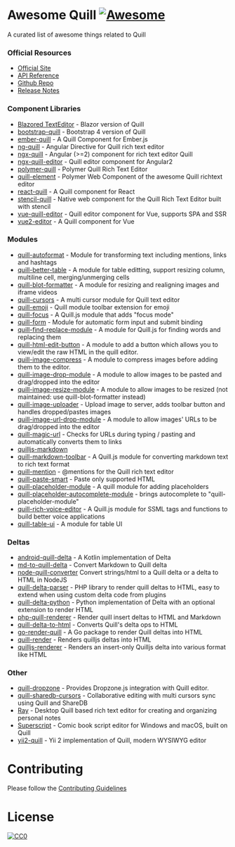 # Awesome Quill [![Awesome](https://cdn.rawgit.com/sindresorhus/awesome/d7305f38d29fed78fa85652e3a63e154dd8e8829/media/badge.svg)](https://github.com/sindresorhus/awesome)

A curated list of awesome things related to Quill


### Official Resources

- [Official Site](https://quilljs.com/)
- [API Reference](https://quilljs.com/docs/)
- [Github Repo](https://github.com/quilljs/quill)
- [Release Notes](https://github.com/quilljs/quill/releases)


### Component Libraries

- [Blazored TextEditor](https://github.com/Blazored/TextEditor) - Blazor version of Quill
- [bootstrap-quill](https://github.com/weavy/bootstrap-quill) - Bootstrap 4 version of Quill
- [ember-quill](https://gitlab.com/noppo/ember-quill) - A Quill Component for Ember.js
- [ng-quill](https://github.com/KillerCodeMonkey/ng-quill) - Angular Directive for Quill rich text editor
- [ngx-quill](https://github.com/KillerCodeMonkey/ngx-quill) - Angular (>=2) component for rich text editor Quill
- [ngx-quill-editor](https://github.com/surmon-china/ngx-quill-editor) - Quill editor component for Angular2
- [polymer-quill](https://github.com/chuckh/polymer-quill) - Polymer Quill Rich Text Editor
- [quill-element](https://github.com/dmonad/quill-element) - Polymer Web Component of the awesome Quill richtext editor
- [react-quill](https://github.com/zenoamaro/react-quill) - A Quill component for React
- [stencil-quill](https://github.com/KillerCodeMonkey/stencil-quill) - Native web component for the Quill Rich Text Editor built with stencil
- [vue-quill-editor](https://github.com/surmon-china/vue-quill-editor) - Quill editor component for Vue, supports SPA and SSR
- [vue2-editor](https://www.npmjs.com/package/vue2-editor) - A Quill component for Vue


### Modules

- [quill-autoformat](https://github.com/weavy/quill-autoformat) - Module for transforming text including mentions, links and hashtags
- [quill-better-table](https://github.com/soccerloway/quill-better-table) - A module for table editting, support resizing column, multiline cell, merging/unmerging cells
- [quill-blot-formatter](https://github.com/Fandom-OSS/quill-blot-formatter) - A module for resizing and realigning images and iframe videos
- [quill-cursors](https://github.com/reedsy/quill-cursors) - A multi cursor module for Quill text editor
- [quill-emoji](https://github.com/contentco/quill-emoji) - Quill module toolbar extension for emoji
- [quill-focus](https://amka.github.io/quill-focus/) - A Quill.js module that adds "focus mode"
- [quill-form](https://github.com/weavy/quill-form) - Module for automatic form input and submit binding
- [quill-find-replace-module](https://github.com/MuhammedAlkhudiry/quill-find-replace-module) - A module for Quill.js for finding words and replacing them
- [quill-html-edit-button](https://github.com/benwinding/quill-html-edit-button) - A module to add a button which allows you to view/edit the raw HTML in the quill editor.
- [quill-image-compress](https://github.com/benwinding/quill-image-compress) - A module to compress images before adding them to the editor.
- [quill-image-drop-module](https://github.com/kensnyder/quill-image-drop-module) - A module to allow images to be pasted and drag/dropped into the editor
- [quill-image-resize-module](https://github.com/kensnyder/quill-image-resize-module) - A module to allow images to be resized (not maintained: use quill-blot-formatter instead)
- [quill-image-uploader](https://github.com/NoelOConnell/quill-image-uploader) - Upload image to server, adds toolbar button and handles dropped/pastes images
- [quill-image-url-drop-module](https://github.com/riencroonenborghs/quill-image-url-drop-module) - A module to allow images' URLs to be drag/dropped into the editor
- [quill-magic-url](https://github.com/visualjerk/quill-magic-url) - Checks for URLs during typing / pasting and automatically converts them to links
- [quilljs-markdown](https://github.com/cloverhearts/quilljs-markdown)
- [quill-markdown-toolbar](https://github.com/park53kr/quill-markdown-toolbar) - A Quill.js module for converting markdown text to rich text format
- [quill-mention](https://github.com/afconsult/quill-mention) - @mentions for the Quill rich text editor
- [quill-paste-smart](https://github.com/Artem-Schander/quill-paste-smart) - Paste only supported HTML
- [quill-placeholder-module](https://github.com/jspaine/quill-placeholder-module) - A quill module for adding placeholders
- [quill-placeholder-autocomplete-module](https://github.com/Datananas/quill-placeholder-autocomplete) - brings autocomplete to "quill-placeholder-module"
- [quill-rich-voice-editor](https://github.com/fabiancelik/rich-voice-editor) - A Quill.js module for SSML tags and functions to build better voice applications
- [quill-table-ui](https://github.com/volser/quill-table-ui) - A module for table UI

### Deltas

- [android-quill-delta](https://github.com/volser/android-quill-delta) - A Kotlin implementation of Delta
- [md-to-quill-delta](https://github.com/volser/md-to-quill-delta) - Convert Markdown to Quill delta
- [node-quill-converter](https://github.com/joelcolucci/node-quill-converter) Convert strings/html to a Quill delta or a delta to HTML in NodeJS
- [quill-delta-parser](https://github.com/nadar/quill-delta-parser) - PHP library to render quill deltas to HTML, easy to extend when using custom delta code from plugins
- [quill-delta-python](https://github.com/forgeworks/quill-delta-python) - Python implementation of Delta with an optional extension to render HTML
- [php-quill-renderer](https://github.com/deanblackborough/php-quill-renderer) - Render quill insert deltas to HTML and Markdown
- [quill-delta-to-html](https://github.com/nozer/quill-delta-to-html) - Converts Quill's delta ops to HTML
- [go-render-quill](https://github.com/dchenk/go-render-quill) - A Go package to render Quill deltas into HTML
- [quill-render](https://github.com/casetext/quill-render) - Renders quilljs deltas into HTML
- [quilljs-renderer](https://github.com/UmbraEngineering/quilljs-renderer) - Renders an insert-only Quilljs delta into various format like HTML


### Other

- [quill-dropzone](https://github.com/swim/quill-dropzone) - Provides Dropzone.js integration with Quill editor.
- [quill-sharedb-cursors](https://github.com/pedrosanta/quill-sharedb-cursors) - Collaborative editing with multi cursors sync using Quill and ShareDB
- [Ray](https://github.com/teslor/ray) - Desktop Quill based rich text editor for creating and organizing personal notes
- [Superscript](http://superscriptapp.com) - Comic book script editor for Windows and macOS, built on Quill
- [yii2-quill](https://github.com/bizley/yii2-quill) - Yii 2 implementation of Quill, modern WYSIWYG editor



# Contributing

Please follow the [Contributing Guidelines](https://github.com/quilljs/awesome-quill/blob/master/CONTRIBUTING.md)


# License

[![CC0](http://i.creativecommons.org/p/zero/1.0/88x31.png)](http://creativecommons.org/publicdomain/zero/1.0/)
